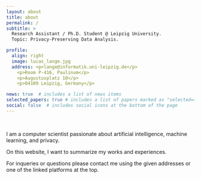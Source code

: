 ```yaml
---
layout: about
title: about
permalink: /
subtitle: >
  Research Assistant / Ph.D. Student @ Leipzig University.
  Topic: Privacy-Preserving Data Analysis.

profile:
  align: right
  image: lucas_lange.jpg
  address: <p>lange@informatik.uni-leipzig.de</p>
    <p>Room P-416, Paulinum</p>
    <p>Augustusplatz 10</p>
    <p>04109 Leipzig, Germany</p>

news: true  # includes a list of news items
selected_papers: true # includes a list of papers marked as "selected={true}"
social: false  # includes social icons at the bottom of the page
---
```


&nbsp;

I am a computer scientist passionate about artificial intelligence, machine learning, and privacy.

On this website, I want to summarize my works and experiences.

For inqueries or questions please contact me using the given addresses or one of the linked platforms at the top.
